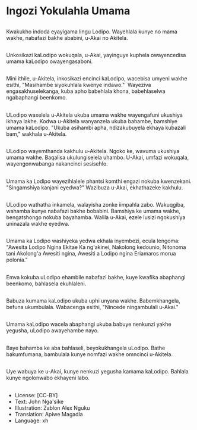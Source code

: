 # Ingozi Yokulahla Umama

##
Kwakukho indoda eyayigama lingu Lodipo. Wayehlala kunye no mama wakhe, nabafazi bakhe ababini, u-Akai no Akitela.

##
Unkosikazi kaLodipo wokuqala, u-Akai, yayinguye kuphela owayencedisa umama kaLodipo owayengasaboni.

##
Mini ithile, u-Akitela, inkosikazi encinci kaLodipo, wacebisa umyeni wakhe esithi, "Masihambe siyokuhlala kwenye indawo."  Wayeziva engasakhuselekanga, kuba apho babehlala khona, babehlaselwa ngabaphangi beenkomo.

##
ULodipo waxelela u-Akitela ukuba umama wakhe wayengafuni ukushiya ikhaya lakhe. Kodwa u-Akitela wanyanzela ukuba bahambe, bamshiye umama kaLodipo. "Ukuba asihambi apha, ndizakubuyela ekhaya kubazali bam," wakhala u-Akitela.

##
ULodipo wayemthanda kakhulu u-Akitela. Ngoko ke, wavuma ukushiya umama wakhe. Baqalisa ukulungiselela uhambo. U-Akai, umfazi wokuqala, wayengonwabanga nakancinci sesisehlo.

##
Umama ka Lodipo wayezihlalele phantsi komthi engazi nokuba kwenzekani. "Singamshiya kanjani eyedwa?" Wazibuza u-Akai, ekhathazeke kakhulu.

##
ULodipo wathatha inkamela, walayisha zonke iimpahla zabo. Wakuqgiba, wahamba kunye nabafazi bakhe bobabini. Bamshiya ke umama wakhe, bengatshongo nokuba bayahamba. Walila u-Akai, ezele lusizi ngokushiya uninazala wakhe eyedwa.

##
Umama ka Lodipo washiyeka yedwa ekhala inyembezi, ecula lengoma: "Awesita Lodipo Ngina Ekitae Ka ng'akinei, Nakolong kedounio, Nitonoma tani Akolong'a Awesiti ngina, Awesiti a Lodipo ngina Eriamaros morua polonia."

##
Emva kokuba uLodipo ehambile nabafazi bakhe, kuye kwafika abaphangi beenkomo, bahlasela ekuhlaleni.

##
Babuza kumama kaLodipo ukuba uphi unyana wakhe. Babemkhangela, befuna ukumbulala. Wabacenga esithi, "Nincede ningambulali u-Akai."

##
Umama kaLodipo wacela abaphangi ukuba babuye nenkunzi yakhe yegusha, uLodipo awayehambe nayo.

##
Baye bahamba ke aba bahlaseli, beyokukhangela uLodipo. Bathe bakumfumana, bambulala kunye nomfazi wakhe omncinci u-Akitela.

##
Uye wabuya ke u-Akai, kunye nenkuzi yegusha kamama kaLodipo. Bahlala kunye ngolonwabo ekhayeni labo.

##
* License: [CC-BY]
* Text: John Nga'sike
* Illustration: Zablon Alex Nguku
* Translation: Apiwe Magadla
* Language: xh

